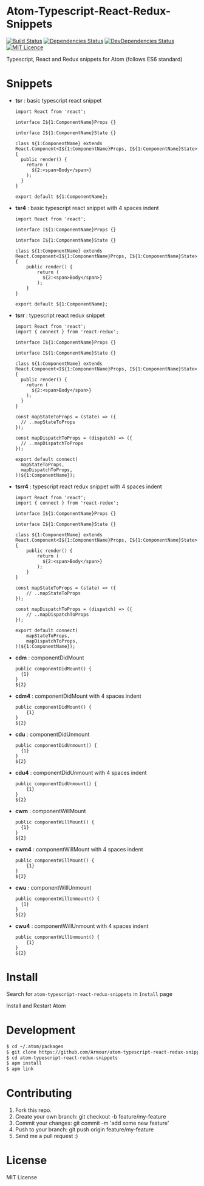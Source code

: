 # Atom-Typescript-React-Redux-Snippets

[![Build Status](https://travis-ci.org/Armour/atom-typescript-react-redux-snippets.svg?branch=master)](https://travis-ci.org/Armour/atom-typescript-react-redux-snippets)
[![Dependencies Status](https://david-dm.org/Armour/atom-typescript-react-redux-snippets/status.svg)](https://david-dm.org/Armour/atom-typescript-react-redux-snippets)
[![DevDependencies Status](https://david-dm.org/Armour/atom-typescript-react-redux-snippets/dev-status.svg)](https://david-dm.org/Armour/atom-typescript-react-redux-snippets?type=dev)
[![MIT Licence](https://badges.frapsoft.com/os/mit/mit.svg?v=103)](https://opensource.org/licenses/mit-license.php)

Typescript, React and Redux snippets for Atom (follows ES6 standard)


# Snippets

* **tsr** : basic typescript react snippet

  ```tsx
  import React from 'react';

  interface I${1:ComponentName}Props {}

  interface I${1:ComponentName}State {}

  class ${1:ComponentName} extends React.Component<I${1:ComponentName}Props, I${1:ComponentName}State> {
    public render() {
      return (
        ${2:<span>Body</span>}
      );
    }
  }

  export default ${1:ComponentName};
  ```

* **tsr4** : basic typescript react snippet with 4 spaces indent

  ```tsx
  import React from 'react';

  interface I${1:ComponentName}Props {}

  interface I${1:ComponentName}State {}

  class ${1:ComponentName} extends React.Component<I${1:ComponentName}Props, I${1:ComponentName}State> {
      public render() {
          return (
            ${2:<span>Body</span>}
          );
      }
  }

  export default ${1:ComponentName};
  ```

* **tsrr** : typescript react redux snippet

  ```tsx
  import React from 'react';
  import { connect } from 'react-redux';

  interface I${1:ComponentName}Props {}

  interface I${1:ComponentName}State {}

  class ${1:ComponentName} extends React.Component<I${1:ComponentName}Props, I${1:ComponentName}State> {
    public render() {
      return (
        ${2:<span>Body</span>}
      );
    }
  }

  const mapStateToProps = (state) => ({
    // ..mapStateToProps
  });

  const mapDispatchToProps = (dispatch) => ({
    // ..mapDispatchToProps
  });

  export default connect(
    mapStateToProps,
    mapDispatchToProps,
  )(${1:ComponentName});
  ```

* **tsrr4** : typescript react redux snippet with 4 spaces indent

  ```tsx
  import React from 'react';
  import { connect } from 'react-redux';

  interface I${1:ComponentName}Props {}

  interface I${1:ComponentName}State {}

  class ${1:ComponentName} extends React.Component<I${1:ComponentName}Props, I${1:ComponentName}State> {
      public render() {
          return (
            ${2:<span>Body</span>}
          );
      }
  }

  const mapStateToProps = (state) => ({
      // ..mapStateToProps
  });

  const mapDispatchToProps = (dispatch) => ({
      // ..mapDispatchToProps
  });

  export default connect(
      mapStateToProps,
      mapDispatchToProps,
  )(${1:ComponentName});
  ```

* **cdm** : componentDidMount

  ```tsx
  public componentDidMount() {
    {1}
  }
  ${2}
  ```

* **cdm4** : componentDidMount with 4 spaces indent

  ```tsx
  public componentDidMount() {
      {1}
  }
  ${2}
  ```

* **cdu** : componentDidUnmount

  ```tsx
  public componentDidUnmount() {
    {1}
  }
  ${2}
  ```

* **cdu4** : componentDidUnmount with 4 spaces indent

  ```tsx
  public componentDidUnmount() {
      {1}
  }
  ${2}
  ```

* **cwm** : componentWillMount

  ```tsx
  public componentWillMount() {
    {1}
  }
  ${2}
  ```
  
* **cwm4** : componentWillMount with 4 spaces indent

  ```tsx
  public componentWillMount() {
      {1}
  }
  ${2}
  ```
  
* **cwu** : componentWillUnmount

  ```tsx
  public componentWillUnmount() {
    {1}
  }
  ${2}
  ```
  
* **cwu4** : componentWillUnmount with 4 spaces indent

  ```tsx
  public componentWillUnmount() {
      {1}
  }
  ${2}
  ```
  
  
# Install

Search for `atom-typescript-react-redux-snippets` in `Install` page

Install and Restart Atom


# Development

```bash
$ cd ~/.atom/packages
$ git clone https://github.com/Armour/atom-typescript-react-redux-snippets
$ cd atom-typescript-react-redux-snippets
$ apm install
$ apm link
```


# Contributing

1. Fork this repo.
2. Create your own branch: git checkout -b feature/my-feature
3. Commit your changes: git commit -m 'add some new feature'
4. Push to your branch: git push origin feature/my-feature
5. Send me a pull request :)


# License 

MIT License
